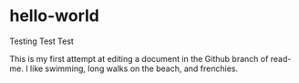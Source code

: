 # hello-world
Testing Test Test

This is my first attempt at editing a document in the Github branch of read-me.  I like swimming, long walks on the beach, and frenchies.
